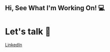 ## Hi, See What I'm Working On! :computer:


# Let's talk 💬 
[LinkedIn](https://www.linkedin.com/in/konrad-walentek-232943192/)
